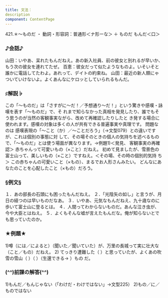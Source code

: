 ```yaml
---
title: 文法：
description
component: ContentPage
---
```



421.＊～ものだ ・
動詞・形容詞：普通形＜ナ形ーな＞ ＋ ものだ
もんだ＜口＞
### ♪会話♪
山田：いやあ、呆れたもんだねえ。あの新入社員、前の彼女と別れるが早いか、もう次の彼女を連れてたぜ。 百恵：彼女だって似たようなものよ。いそいそと誰かに電話してたわよ。あれって、デイトの約束ね。 山田：最近の新人類にゃついていけないよ。よくあんなにケロッとしていられるもんだ。
### ♯解説♭
この「～ものだ」は「さすがに～だ！／予想通り～だ！」という驚きや感嘆・詠嘆を表す「～ものだ」で、そ れまで知らなかった真相を発見したり、誰でもそう思うのが当然の客観事実ながら、改めて再確認したりしたと き発する場合に使われます。感嘆の対象は多くの人が共有できる普遍事実や真理です。
問題なのは 感嘆表現の「～こと（か）／～ことだろう」（→文型079）との違いですが、これは個別の事態に対 して、その場そのときの個人の気持ちを述べるもので、「～ものだ」とは使う場面が異なります。→例題1)＜発見、 客観事実の再確認＞
赤ちゃんって可愛いもの（×こと）だねえ。 初めて見ましたが、雪景色の富士山って、美しいもの（×こと）ですねえ。＜その場、その時の個別的気持
ち＞
この赤ちゃんの可愛いこと（×もの）、まるでお人形さんみたい。 どんなにあなたのことを心配したこと（×もの）だろう。
### §例文§
１．あの部長の石頭にも困ったもんだねえ。
２．「光陰矢の如し」と言うが、月日の経つのは早いものだなあ。
３．いやあ、元気なもんだねえ、九十歳なのに歩いて富士山に登るとは。
４．人間ってわからないものだ。あんな泣き虫が、今や大臣とはねえ。
５．よくもそんな嘘が言えたもんだな。俺が知らないとでも思っていたのか。
### ★例題★
1)噂（には／によると）（聞いた／聞いていた）が、万里の長城って実に壮大な（こと／もの）だねえ。
2) てっきり遭難した（ ）と思っていたが、よくあの吹雪の雪山（ ）（ ）（生還できる→ ）もの
だ。      
### (^^)前課の解答(^^)
1)もんだ／もんじゃない（「わけだ・わけではない」→文型225）
2)もの／に／ものではない
